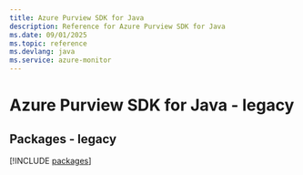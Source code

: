 ```yaml
---
title: Azure Purview SDK for Java
description: Reference for Azure Purview SDK for Java
ms.date: 09/01/2025
ms.topic: reference
ms.devlang: java
ms.service: azure-monitor
---
```

# Azure Purview SDK for Java - legacy
## Packages - legacy
[!INCLUDE [packages](purview-index.md)]